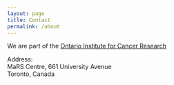```yaml
---
layout: page
title: Contact
permalink: /about
---
```



We are part of the [Ontario Institute for Cancer Research](https://oicr.on.ca/)
<p>
Address:<br>
MaRS Centre, 661 University Avenue<br>
Toronto, Canada
